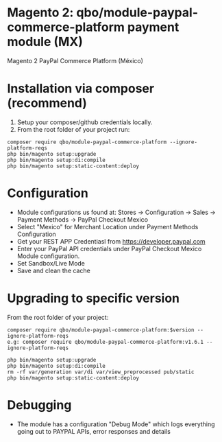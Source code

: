 # Magento 2: qbo/module-paypal-commerce-platform payment module (MX)
Magento 2 PayPal Commerce Platform (México)

# Installation via composer (recommend)

1. Setup your composer/github credentials locally.
2. From the root folder of your project run:
```
composer require qbo/module-paypal-commerce-platform --ignore-platform-reqs
php bin/magento setup:upgrade
php bin/magento setup:di:compile
php bin/magento setup:static-content:deploy
```

# Configuration

- Module configurations us found at: Stores -> Configuration -> Sales -> Payment Methods -> PayPal Checkout Mexico
- Select "Mexico" for Merchant Location under Payment Methods Configuration
- Get your REST APP Credentiasl from https://developer.paypal.com
- Enter your PayPal API credentials under PayPal Checkout Mexico Module configuration.
- Set Sandbox/Live Mode
- Save and clean the cache

# Upgrading to specific version

From the root folder of your project:
```
composer require qbo/module-paypal-commerce-platform:$version --ignore-platform-reqs
e.g: composer require qbo/module-paypal-commerce-platform:v1.6.1 --ignore-platform-reqs

php bin/magento setup:upgrade
php bin/magento setup:di:compile
rm -rf var/generation var/di var/view_preprocessed pub/static
php bin/magento setup:static-content:deploy
```
# Debugging

- The module has a configuration "Debug Mode" which logs everything going out to PAYPAL APIs, error responses and details
